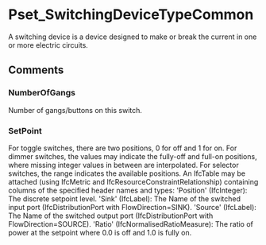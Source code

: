 # Pset_SwitchingDeviceTypeCommon

A switching device is a device designed to make or break the current in one or more electric circuits.


## Comments

### NumberOfGangs

Number of gangs/buttons on this switch.

### SetPoint

For toggle switches, there are two positions, 0 for off and 1 for on.  For dimmer switches, the values may indicate the fully-off and full-on positions, where missing integer values in between are interpolated.   For selector switches, the range indicates the available positions.
An IfcTable may be attached (using IfcMetric and IfcResourceConstraintRelationship) containing columns of the specified header names and types:
'Position' (IfcInteger): The discrete setpoint level.
'Sink' (IfcLabel): The Name of the switched input port (IfcDistributionPort with FlowDirection=SINK).
'Source' (IfcLabel): The Name of the switched output port (IfcDistributionPort with FlowDirection=SOURCE).
'Ratio' (IfcNormalisedRatioMeasure): The ratio of power at the setpoint where 0.0 is off and 1.0 is fully on.

